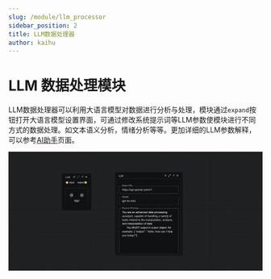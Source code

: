 ```yaml
---
slug: /module/llm_processor
sidebar_position: 2
title: LLM数据处理器
author: kaihu
---
```




# LLM 数据处理模块

LLM数据处理器可以利用大语言模型对数据进行分析与处理，模块通过`expand`按钮打开大语言模型设置界面，可通过修改系统提示词等LLM参数使模块进行不同方式的数据处理。如文本语义分析，情绪分析等等。更加详细的LLM参数解释，可以参考[AI助手](/workflow/assistant)页面。

![LLM processor](assets/llm.png)


